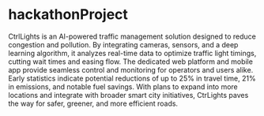 # hackathonProject
CtrlLights is an AI-powered traffic management solution designed to reduce congestion and pollution. By integrating cameras, sensors, and a deep learning algorithm, it analyzes real-time data to optimize traffic light timings, cutting wait times and easing flow. The dedicated web platform and mobile app provide seamless control and monitoring for operators and users alike. Early statistics indicate potential reductions of up to 25% in travel time, 21% in emissions, and notable fuel savings. With plans to expand into more locations and integrate with broader smart city initiatives, CtrLights paves the way for safer, greener, and more efficient roads.
